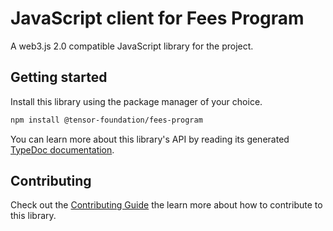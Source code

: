 # JavaScript client for Fees Program

A web3.js 2.0 compatible JavaScript library for the project.

## Getting started

Install this library using the package manager of your choice.
```sh
npm install @tensor-foundation/fees-program
```

You can learn more about this library's API by reading its generated [TypeDoc documentation](https://fees-program-js-docs.vercel.app).

## Contributing

Check out the [Contributing Guide](./CONTRIBUTING.md) the learn more about how to contribute to this library.
